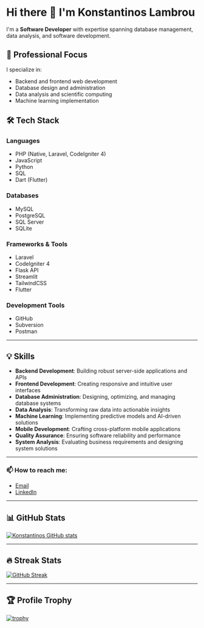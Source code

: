 # Hi there 👋 I'm Konstantinos Lambrou

I'm a **Software Developer** with expertise spanning database management, data analysis, and software development.

## 💼 Professional Focus

I specialize in:
- Backend and frontend web development
- Database design and administration
- Data analysis and scientific computing
- Machine learning implementation

## 🛠️ Tech Stack

### Languages
- PHP (Native, Laravel, CodeIgniter 4)
- JavaScript
- Python
- SQL
- Dart (Flutter)

### Databases
- MySQL
- PostgreSQL
- SQL Server
- SQLite

### Frameworks & Tools
- Laravel
- CodeIgniter 4
- Flask API
- Streamlit
- TailwindCSS
- Flutter

### Development Tools
- GitHub
- Subversion
- Postman

---

## 💡 Skills

- **Backend Development**: Building robust server-side applications and APIs
- **Frontend Development**: Creating responsive and intuitive user interfaces
- **Database Administration**: Designing, optimizing, and managing database systems
- **Data Analysis**: Transforming raw data into actionable insights
- **Machine Learning**: Implementing predictive models and AI-driven solutions
- **Mobile Development**: Crafting cross-platform mobile applications
- **Quality Assurance**: Ensuring software reliability and performance
- **System Analysis**: Evaluating business requirements and designing system solutions

---

### 📫 How to reach me:

- [Email](mailto:iekonstantinoslambrou@gmail.com)
- [LinkedIn](https://linkedin.com/in/akonstantinosl)

---

## 📊 GitHub Stats

[![Konstantinos GitHub stats](https://github-readme-stats.vercel.app/api?username=akonstantinosl&show_icons=true&theme=swift&hide_border=true&count_private=true)](https://github.com/akonstantinosl)

---

## 🔥 Streak Stats

[![GitHub Streak](https://github-readme-streak-stats.herokuapp.com?user=akonstantinosl&theme=default&date_format=M%20j%5B%2C%20Y%5D)](https://git.io/streak-stats)

---

## 🏆 Profile Trophy

[![trophy](https://github-profile-trophy.vercel.app/?username=akonstantinosl&theme=flat&no-bg=true&no-frame=true&column=7&margin-w=15&margin-h=15)](https://github.com/ryo-ma/github-profile-trophy)
